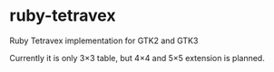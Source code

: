 # ruby-tetravex
 Ruby Tetravex implementation for GTK2 and GTK3

 Currently it is only 3×3 table, but 4×4 and 5×5 extension is planned.
